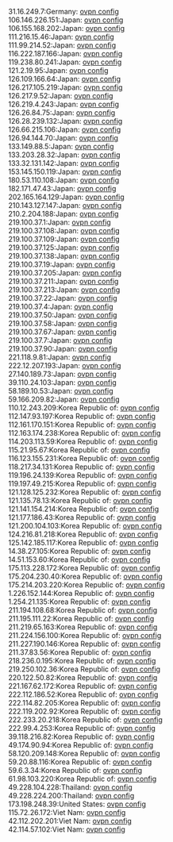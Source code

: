 31.16.249.7:Germany: [ovpn config](vpn/31_16_249_7.ovpn)  
106.146.226.151:Japan: [ovpn config](vpn/106_146_226_151.ovpn)  
106.155.168.202:Japan: [ovpn config](vpn/106_155_168_202.ovpn)  
111.216.15.46:Japan: [ovpn config](vpn/111_216_15_46.ovpn)  
111.99.214.52:Japan: [ovpn config](vpn/111_99_214_52.ovpn)  
116.222.187.166:Japan: [ovpn config](vpn/116_222_187_166.ovpn)  
119.238.80.241:Japan: [ovpn config](vpn/119_238_80_241.ovpn)  
121.2.19.95:Japan: [ovpn config](vpn/121_2_19_95.ovpn)  
126.109.166.64:Japan: [ovpn config](vpn/126_109_166_64.ovpn)  
126.217.105.219:Japan: [ovpn config](vpn/126_217_105_219.ovpn)  
126.217.9.52:Japan: [ovpn config](vpn/126_217_9_52.ovpn)  
126.219.4.243:Japan: [ovpn config](vpn/126_219_4_243.ovpn)  
126.26.84.75:Japan: [ovpn config](vpn/126_26_84_75.ovpn)  
126.28.239.132:Japan: [ovpn config](vpn/126_28_239_132.ovpn)  
126.66.215.106:Japan: [ovpn config](vpn/126_66_215_106.ovpn)  
126.94.144.70:Japan: [ovpn config](vpn/126_94_144_70.ovpn)  
133.149.88.5:Japan: [ovpn config](vpn/133_149_88_5.ovpn)  
133.203.28.32:Japan: [ovpn config](vpn/133_203_28_32.ovpn)  
133.32.131.142:Japan: [ovpn config](vpn/133_32_131_142.ovpn)  
153.145.150.119:Japan: [ovpn config](vpn/153_145_150_119.ovpn)  
180.53.110.108:Japan: [ovpn config](vpn/180_53_110_108.ovpn)  
182.171.47.43:Japan: [ovpn config](vpn/182_171_47_43.ovpn)  
202.165.164.129:Japan: [ovpn config](vpn/202_165_164_129.ovpn)  
210.143.127.147:Japan: [ovpn config](vpn/210_143_127_147.ovpn)  
210.2.204.188:Japan: [ovpn config](vpn/210_2_204_188.ovpn)  
219.100.37.1:Japan: [ovpn config](vpn/219_100_37_1.ovpn)  
219.100.37.108:Japan: [ovpn config](vpn/219_100_37_108.ovpn)  
219.100.37.109:Japan: [ovpn config](vpn/219_100_37_109.ovpn)  
219.100.37.125:Japan: [ovpn config](vpn/219_100_37_125.ovpn)  
219.100.37.138:Japan: [ovpn config](vpn/219_100_37_138.ovpn)  
219.100.37.19:Japan: [ovpn config](vpn/219_100_37_19.ovpn)  
219.100.37.205:Japan: [ovpn config](vpn/219_100_37_205.ovpn)  
219.100.37.211:Japan: [ovpn config](vpn/219_100_37_211.ovpn)  
219.100.37.213:Japan: [ovpn config](vpn/219_100_37_213.ovpn)  
219.100.37.22:Japan: [ovpn config](vpn/219_100_37_22.ovpn)  
219.100.37.4:Japan: [ovpn config](vpn/219_100_37_4.ovpn)  
219.100.37.50:Japan: [ovpn config](vpn/219_100_37_50.ovpn)  
219.100.37.58:Japan: [ovpn config](vpn/219_100_37_58.ovpn)  
219.100.37.67:Japan: [ovpn config](vpn/219_100_37_67.ovpn)  
219.100.37.7:Japan: [ovpn config](vpn/219_100_37_7.ovpn)  
219.100.37.90:Japan: [ovpn config](vpn/219_100_37_90.ovpn)  
221.118.9.81:Japan: [ovpn config](vpn/221_118_9_81.ovpn)  
222.12.207.193:Japan: [ovpn config](vpn/222_12_207_193.ovpn)  
27.140.189.73:Japan: [ovpn config](vpn/27_140_189_73.ovpn)  
39.110.24.103:Japan: [ovpn config](vpn/39_110_24_103.ovpn)  
58.189.10.53:Japan: [ovpn config](vpn/58_189_10_53.ovpn)  
59.166.209.82:Japan: [ovpn config](vpn/59_166_209_82.ovpn)  
110.12.243.209:Korea Republic of: [ovpn config](vpn/110_12_243_209.ovpn)  
112.147.93.197:Korea Republic of: [ovpn config](vpn/112_147_93_197.ovpn)  
112.161.170.151:Korea Republic of: [ovpn config](vpn/112_161_170_151.ovpn)  
112.163.174.238:Korea Republic of: [ovpn config](vpn/112_163_174_238.ovpn)  
114.203.113.59:Korea Republic of: [ovpn config](vpn/114_203_113_59.ovpn)  
115.21.95.67:Korea Republic of: [ovpn config](vpn/115_21_95_67.ovpn)  
116.123.155.231:Korea Republic of: [ovpn config](vpn/116_123_155_231.ovpn)  
118.217.34.131:Korea Republic of: [ovpn config](vpn/118_217_34_131.ovpn)  
119.196.24.139:Korea Republic of: [ovpn config](vpn/119_196_24_139.ovpn)  
119.197.49.215:Korea Republic of: [ovpn config](vpn/119_197_49_215.ovpn)  
121.128.125.232:Korea Republic of: [ovpn config](vpn/121_128_125_232.ovpn)  
121.135.78.13:Korea Republic of: [ovpn config](vpn/121_135_78_13.ovpn)  
121.141.154.214:Korea Republic of: [ovpn config](vpn/121_141_154_214.ovpn)  
121.177.186.43:Korea Republic of: [ovpn config](vpn/121_177_186_43.ovpn)  
121.200.104.103:Korea Republic of: [ovpn config](vpn/121_200_104_103.ovpn)  
124.216.81.218:Korea Republic of: [ovpn config](vpn/124_216_81_218.ovpn)  
125.142.185.117:Korea Republic of: [ovpn config](vpn/125_142_185_117.ovpn)  
14.38.27.105:Korea Republic of: [ovpn config](vpn/14_38_27_105.ovpn)  
14.51.153.60:Korea Republic of: [ovpn config](vpn/14_51_153_60.ovpn)  
175.113.228.172:Korea Republic of: [ovpn config](vpn/175_113_228_172.ovpn)  
175.204.230.40:Korea Republic of: [ovpn config](vpn/175_204_230_40.ovpn)  
175.214.203.220:Korea Republic of: [ovpn config](vpn/175_214_203_220.ovpn)  
1.226.152.144:Korea Republic of: [ovpn config](vpn/1_226_152_144.ovpn)  
1.254.21.135:Korea Republic of: [ovpn config](vpn/1_254_21_135.ovpn)  
211.194.108.68:Korea Republic of: [ovpn config](vpn/211_194_108_68.ovpn)  
211.195.111.22:Korea Republic of: [ovpn config](vpn/211_195_111_22.ovpn)  
211.219.65.163:Korea Republic of: [ovpn config](vpn/211_219_65_163.ovpn)  
211.224.156.100:Korea Republic of: [ovpn config](vpn/211_224_156_100.ovpn)  
211.227.190.146:Korea Republic of: [ovpn config](vpn/211_227_190_146.ovpn)  
211.37.83.56:Korea Republic of: [ovpn config](vpn/211_37_83_56.ovpn)  
218.236.0.195:Korea Republic of: [ovpn config](vpn/218_236_0_195.ovpn)  
219.250.102.36:Korea Republic of: [ovpn config](vpn/219_250_102_36.ovpn)  
220.122.50.82:Korea Republic of: [ovpn config](vpn/220_122_50_82.ovpn)  
221.167.62.172:Korea Republic of: [ovpn config](vpn/221_167_62_172.ovpn)  
222.112.186.52:Korea Republic of: [ovpn config](vpn/222_112_186_52.ovpn)  
222.114.82.205:Korea Republic of: [ovpn config](vpn/222_114_82_205.ovpn)  
222.119.202.92:Korea Republic of: [ovpn config](vpn/222_119_202_92.ovpn)  
222.233.20.218:Korea Republic of: [ovpn config](vpn/222_233_20_218.ovpn)  
222.99.4.253:Korea Republic of: [ovpn config](vpn/222_99_4_253.ovpn)  
39.118.216.82:Korea Republic of: [ovpn config](vpn/39_118_216_82.ovpn)  
49.174.90.94:Korea Republic of: [ovpn config](vpn/49_174_90_94.ovpn)  
58.120.209.148:Korea Republic of: [ovpn config](vpn/58_120_209_148.ovpn)  
59.20.88.116:Korea Republic of: [ovpn config](vpn/59_20_88_116.ovpn)  
59.6.3.34:Korea Republic of: [ovpn config](vpn/59_6_3_34.ovpn)  
61.98.103.220:Korea Republic of: [ovpn config](vpn/61_98_103_220.ovpn)  
49.228.104.228:Thailand: [ovpn config](vpn/49_228_104_228.ovpn)  
49.228.224.200:Thailand: [ovpn config](vpn/49_228_224_200.ovpn)  
173.198.248.39:United States: [ovpn config](vpn/173_198_248_39.ovpn)  
115.72.26.172:Viet Nam: [ovpn config](vpn/115_72_26_172.ovpn)  
42.112.202.201:Viet Nam: [ovpn config](vpn/42_112_202_201.ovpn)  
42.114.57.102:Viet Nam: [ovpn config](vpn/42_114_57_102.ovpn)  
